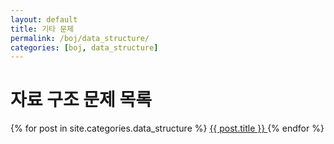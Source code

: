 ```yaml
---
layout: default
title: 기타 문제
permalink: /boj/data_structure/
categories: [boj, data_structure]
---
```


<h1>자료 구조 문제 목록</h1>
<div class="card-list">
  {% for post in site.categories.data_structure %}
    <a href="{{ post.url | relative_url }}" class="card">
      {{ post.title }}
    </a>
  {% endfor %}
</div>
